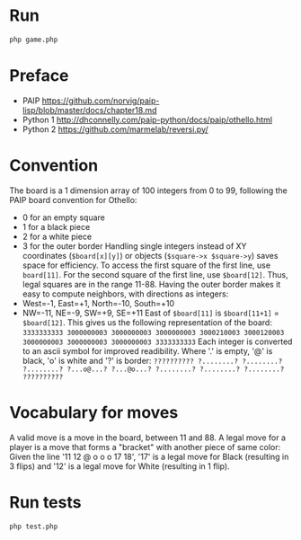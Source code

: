 # Run
```bash
php game.php
```

# Preface
- PAIP https://github.com/norvig/paip-lisp/blob/master/docs/chapter18.md
- Python 1 http://dhconnelly.com/paip-python/docs/paip/othello.html
- Python 2 https://github.com/marmelab/reversi.py/

# Convention
The board is a 1 dimension array of 100 integers from 0 to 99, following the PAIP board convention for Othello:
- 0 for an empty square
- 1 for a black piece
- 2 for a white piece
- 3 for the outer border
Handling single integers instead of XY coordinates (`$board[x][y]`) or objects (`$square->x $square->y`) saves space for efficiency.
To access the first square of the first line, use `board[11]`. For the second square of the first line, use `$board[12]`. Thus, legal squares are in the range 11-88.
Having the outer border makes it easy to compute neighbors, with directions as integers:
- West=-1, East=+1, North=-10, South=+10
- NW=-11, NE=-9, SW=+9, SE=+11
East of `$board[11]` is `$board[11+1]` = `$board[12]`.
This gives us the following representation of the board:
`3333333333
3000000003
3000000003
3000000003
3000210003
3000120003
3000000003
3000000003
3000000003
3333333333`
Each integer is converted to an ascii symbol for improved readibility. Where '.' is empty, '@' is black, 'o' is white and '?' is border:
`??????????
?........?
?........?
?........?
?...o@...?
?...@o...?
?........?
?........?
?........?
??????????`

# Vocabulary for moves
A valid move is a move in the board, between 11 and 88.
A legal move for a player is a move that forms a "bracket" with another piece of same color: Given the line '11 12 @ o o o 17 18', '17' is a legal move for Black (resulting in 3 flips) and '12' is a legal move for White (resulting in 1 flip).

# Run tests
```bash
php test.php
```
